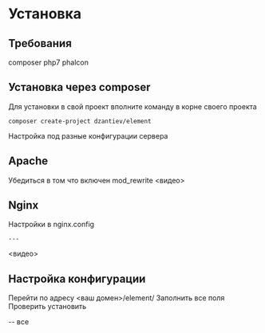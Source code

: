 # Установка

## Требования
composer php7 phalcon

## Установка через composer
Для установки в свой проект вполните команду в корне своего проекта
```
composer create-project dzantiev/element
```
Настройка под разные конфигурации сервера

## Apache
Убедиться в том что включен mod_rewrite
<видео>

## Nginx
Настройки в nginx.config
```
---
```
<видео>

## Настройка конфигурации
Перейти по адресу <ваш домен>/element/
Заполнить все поля
Проверить установить

-- все